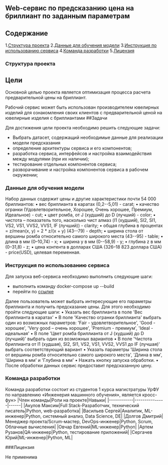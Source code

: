 ## Web-сервис по предсказанию цена на бриллиант по заданным параметрам

## Содержание
1.[Структура проекта](#Структура-проекта)
2.[Данные для обучения модели](#Данные-для-обучения-модели)
3.[Инструкция по использованию сервиса](#Инструкция-по-использованию-сервиса)
4.[Команда разработки](#Команда-разработки)
5.[Лицензия](#Лицензия)

### Структура проекта
## Цели

Основной целью проекта является оптимизация процесса расчета предварительной цены на бриллиант.

Рабочий сервис может быть использован производителем ювелирных изделий для ознакомления своих клиентов с предварительной ценой на ювелирные изделия с бриллиантами
##Задачи

Для достижения цели проекта необходимо решить следующие задачи:
- Выбрать датасет, содержащий необходимые данные для реализации модели предсказания
- определение архитектуры сервиса и его компонентов;
- разработка сервиса, интерфейсов и настройка взаимодействия между модулями (при их наличии);
- тестирование отдельных компонентов сервиса;
- разворачивание и настройка компонентов сервиса в рабочем окружении;



### Данные для обучения модели

Набор данных содержит цены и другие характеристики почти 54 000 бриллиантов:
•	вес бриллианта в каратах (0,2--5,01) - carat;
•	качество огранки (Удовлетворительное, Хорошее, Очень хорошее, Премиум, Идеальное) - cut;
•	цвет ромба, от J (худший) до D (лучший) - color;
•	чистота – показатель того, насколько чист алмаз (I1 (худший), SI2, SI1, VS2, VS1, VVS2, VVS1, IF (лучший)) - clarity;
•	общая глубина в процентах = z/mean(x, y) = 2 * z/(x + y) (43--79) - depth;
•	ширина стола от вершины ромба относительно самого широкого места (43--95) - table;
•	длина в мм (0–10,74) - x;
•	ширина у в мм (0--58,9) - y;
•	глубина z в мм (0–31,8) - z;
•	цена контента в долларах США (326–18 823 доллара США) - price(USD), целевая переменная.


### Инструкция по использованию сервиса


Для запуска веб-сервиса необходимо выполнить следующие шаги:
 - выполнить команду docker-compose up --build
 - перейти по [ссылке](http://localhost:8000/)

Далее пользователь может выбрать интересующие его параметры бриллианта и получить предсказание цены. Для этого необходимо пройти следующие шаги:
•	Указать вес бриллианта в поле 'Вес бриллианта в каратах'
•	В поле 'Качество огранки бриллианта' выбрать один из возможных параметров: 'Fair - удовлетворительное', 'Good - хорошее', 'Very good – очень хорошее', 'Premium - премиум', 'Ideal - идеальная'
•	В поле 'Цвет ромба бриллианта от J (худший) до D (лучший)' выбрать один из возможных вариантов
•	В поле 'Чистота бриллианта от I1 (худшая), SI2, SI1, VS2, VS1, VVS2, VVS1 до  IF (лучшая)' выбрать соответствующий вариант
•	Указать параметры 'Ширина стола от вершины ромба относительно самого широкого места', 'Длина в мм', 'Ширина в мм' и 'Глубина в мм'
•	Нажать кнопку запуска обработки.
•	После обработки данных сервис предоставит предсказанную цену.


### Команда разработки
Команда разработки состоит из студентов 1 курса магистратуры УрФУ по направлению «Инженерия машинного обучения», является кросс-фун>
|Член команды|Роли на проекте|Навыки|
|------------|---------------|------|
|Акулов Максим|Full Stack-Разработчик, технический писатель|Python, web-разработка|
|Васильев Сергей|Аналитик, ML-инженер|Python, системный анализ, Data Science, DE|
|Долгов Дмитрий|Менеджер проекта/Scrum-мастер, DevOps-инженер|Python, Scrum, Облачные вычисления|
|Овчар Евгений|ML-инженер|Python|
|Артем Рузанов|QA-инженер|Python, тестирование приложений|
|Сергачев Юрий|ML-инженер|Python, ML|



###Лицензия

Не применима
